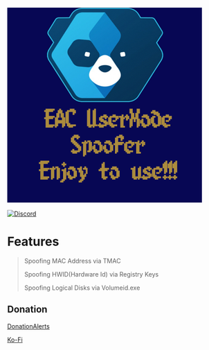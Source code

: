 ![pic1](/imgs/EAC.png)

[![Discord](https://img.shields.io/discord/921106565283594330?color=red&label=Join%20to%20my%20Discord%20Channel&logo=discord&logoColor=lightgreen&style=for-the-badge)](https://discord.gg/Qd7Shh9H56)

# Features
> Spoofing MAC Address via TMAC
> 
> Spoofing HWID(Hardware Id) via Registry Keys
> 
> Spoofing Logical Disks via Volumeid.exe

## Donation 

[DonationAlerts](https://www.donationalerts.com/r/glebyoutuber)

[Ko-Fi](https://ko-fi.com/glebyoutuber)
